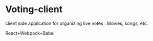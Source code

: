 # Voting-client

client side application for organizing live votes : Movies, songs, etc.

React+Webpack+Babel
